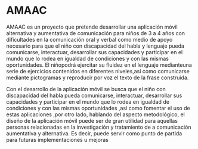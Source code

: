# AMAAC

AMAAC es un proyecto que pretende desarrollar una aplicación móvil alternativa  y aumentativa de comunicación para niños de 3 a 4 años con dificultades en la comunicación oral y verbal como medio de apoyo necesario para que el  niño  con  discapacidad  del  habla  y  lenguaje  pueda  comunicarse,  interactuar,  desarrollar  sus capacidades  y participar en el mundo que lo rodea en igualdad de condiciones y con las mismas oportunidades.  El niñopodrá  ejercitar  su  fluidez en  el lenguaje  medianteuna  serie  de  ejercicios contenidos en diferentes niveles,así como comunicarse mediante pictogramas y reproducir por voz el texto de la frase construida.

Con  el  desarrollo  de  la  aplicación  móvil  se  busca  que  el  niño  con  discapacidad  del  habla  pueda comunicarse,  interactuar,  desarrollar  sus  capacidades  y  participar  en  el  mundo  que  lo  rodea  en igualdad  de  condiciones  y  con  las  mismas  oportunidades  ,así  como  fomentar  el  uso  de  estas aplicaciones ,por otro lado, hablando del aspecto metodológico, el diseño de la aplicación móvil puede ser de gran utilidad para aquellas personas relacionadas en la investigación y tratamiento de a  comunicación  aumentativa  y  alternativa.  Es  decir,  puede  servir  como  punto  de  partida  para futuras implementaciones u mejoras
